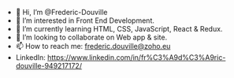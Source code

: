 - 👋 Hi, I’m @Frederic-Douville
- 👀 I’m interested in Front End Development.
- 🌱 I’m currently learning HTML, CSS, JavaScript, React & Redux.
- 💞️ I’m looking to collaborate on Web app & site.
- 📫 How to reach me: frederic.douville@zoho.eu
- LinkedIn:  https://www.linkedin.com/in/fr%C3%A9d%C3%A9ric-douville-949217172/ 

<!---
Frederic-Douville/Frederic-Douville is a ✨ special ✨ repository because its `README.md` (this file) appears on your GitHub profile.
You can click the Preview link to take a look at your changes.
--->
